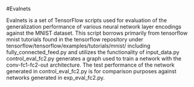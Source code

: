 #Evalnets

Evalnets is a set of TensorFlow scripts used for evaluation of the generalization performance of various neural network layer encodings against the MNIST dataset. This script borrows primarily from tensorflow mnist tutorials found in the tensorflow repository under tensorflow/tensorflow/examples/tutorials/mnist/ including fully_connected_feed.py and utilizes the functionality of input_data.py control_eval_fc2.py generates a graph used to train a network with the conv-fc1-fc2-out architecture. The test performance of the network generated in control_eval_fc2.py is for comparison purposes against networks generated in exp_eval_fc2.py.
